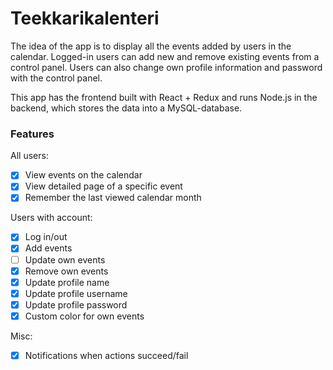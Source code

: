 # Teekkarikalenteri
The idea of the app is to display all the events added by users in the calendar. Logged-in users can add new and remove existing events from a control panel. Users can also change own profile information and password with the control panel.

This app has the frontend built with React + Redux and runs Node.js in the backend, which stores the data into a MySQL-database.

### Features

All users:
  - [x] View events on the calendar
  - [x] View detailed page of a specific event
  - [x] Remember the last viewed calendar month  

Users with account:
  - [x] Log in/out
  - [x] Add events
  - [ ] Update own events
  - [x] Remove own events
  - [x] Update profile name
  - [x] Update profile username
  - [x] Update profile password
  - [x] Custom color for own events

Misc:
  - [x] Notifications when actions succeed/fail

